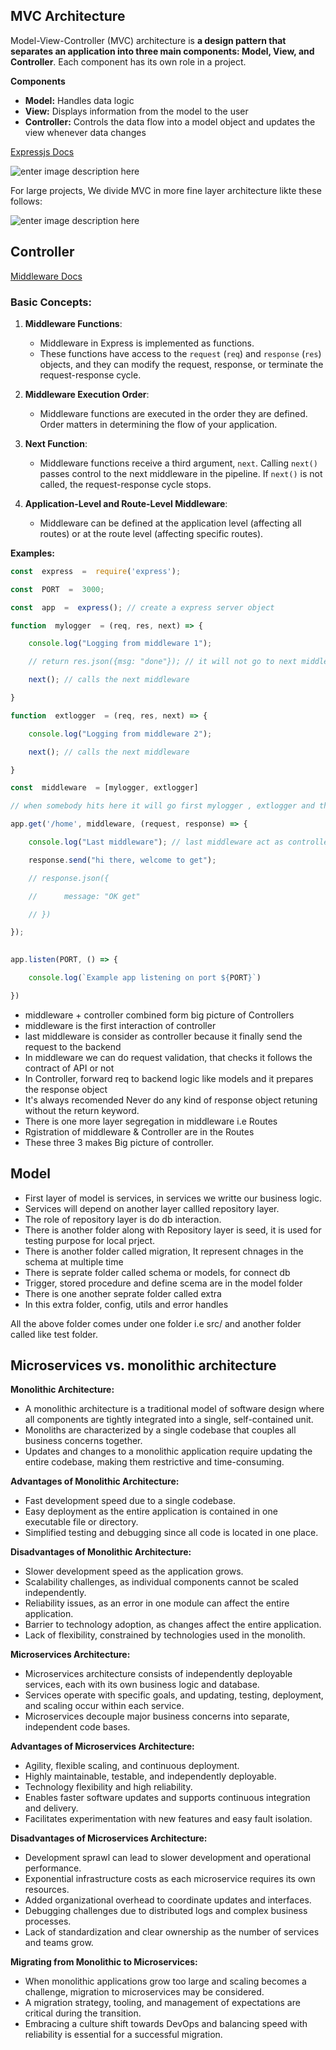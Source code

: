 ## MVC Architecture

 Model-View-Controller (MVC) architecture is  **a design pattern that separates an application into three main components: Model, View, and Controller**. Each component has its own role in a project.

**Components**

-   **Model:** Handles data logic
-   **View:** Displays information from the model to the user
-   **Controller:** Controls the data flow into a model object and updates the view whenever data changes

[Expressjs Docs](https://expressjs.com/)

![enter image description here](https://www.freecodecamp.org/news/content/images/size/w1600/2021/04/MVC3.png)

For large projects, We divide MVC in more fine layer architecture likte these follows:

![enter image description here](https://www.freecodecamp.org/news/content/images/size/w1600/2021/04/MVC3.png)

## Controller
[Middleware Docs](https://expressjs.com/en/guide/writing-middleware.html) 

### Basic Concepts:

1.  **Middleware Functions**:
    
    -   Middleware in Express is implemented as functions.
    -   These functions have access to the `request` (`req`) and `response` (`res`) objects, and they can modify the request, response, or terminate the request-response cycle.
2.  **Middleware Execution Order**:
    
    -   Middleware functions are executed in the order they are defined. Order matters in determining the flow of your application.
3.  **Next Function**:
    
    -   Middleware functions receive a third argument, `next`. Calling `next()` passes control to the next middleware in the pipeline. If `next()` is not called, the request-response cycle stops.
4.  **Application-Level and Route-Level Middleware**:
    
    -   Middleware can be defined at the application level (affecting all routes) or at the route level (affecting specific routes).

**Examples:**

```Javascript
const  express  =  require('express');

const  PORT  =  3000;

const  app  =  express(); // create a express server object

function  mylogger  = (req, res, next) => {

	console.log("Logging from middleware 1");

	// return res.json({msg: "done"}); // it will not go to next middleware because it will return from here

	next(); // calls the next middleware

}

function  extlogger  = (req, res, next) => {

	console.log("Logging from middleware 2");

	next(); // calls the next middleware

}

const  middleware  = [mylogger, extlogger]

// when somebody hits here it will go first mylogger , extlogger and then here last middleware

app.get('/home', middleware, (request, response) => {

	console.log("Last middleware"); // last middleware act as controller

	response.send("hi there, welcome to get");

	// response.json({

	// 		message: "OK get"

	// })

});
  

app.listen(PORT, () => {

	console.log(`Example app listening on port ${PORT}`)

})
```
- middleware + controller combined form big picture of Controllers
- middleware is the first interaction of controller
- last middleware is consider as controller because it finally send the request to the backend
- In middleware we can do request validation, that checks it follows the contract of API or not
- In Controller, forward req to backend logic like models and it prepares the response object
- It's always recomended Never do any kind of response object retuning without the return keyword.
- There is one more layer segregation in middleware i.e Routes
- Rgistration of middleware & Controller are in the Routes
- These three 3 makes Big picture of controller.

## Model 

- First layer of model is services, in services we writte our business logic.
- Services will depend on another layer callled repository layer.
- The role of repository layer is do db interaction.
- There is another folder along with Repository layer is seed, it is used for testing purpose for local prject.
- There is another folder called migration, It represent chnages in the schema at multiple time
- There is seprate folder called schema or models, for connect db 
- Trigger, stored procedure and define scema are in the model folder
- There is one another seprate folder called extra
- In this extra folder, config, utils and error handles

All the above folder comes under one folder i.e src/ and another folder called like test folder.

## Microservices vs. monolithic architecture

**Monolithic Architecture:**

-   A monolithic architecture is a traditional model of software design where all components are tightly integrated into a single, self-contained unit.
-   Monoliths are characterized by a single codebase that couples all business concerns together.
-   Updates and changes to a monolithic application require updating the entire codebase, making them restrictive and time-consuming.

**Advantages of Monolithic Architecture:**

-   Fast development speed due to a single codebase.
-   Easy deployment as the entire application is contained in one executable file or directory.
-   Simplified testing and debugging since all code is located in one place.

**Disadvantages of Monolithic Architecture:**

-   Slower development speed as the application grows.
-   Scalability challenges, as individual components cannot be scaled independently.
-   Reliability issues, as an error in one module can affect the entire application.
-   Barrier to technology adoption, as changes affect the entire application.
-   Lack of flexibility, constrained by technologies used in the monolith.

**Microservices Architecture:**

-   Microservices architecture consists of independently deployable services, each with its own business logic and database.
-   Services operate with specific goals, and updating, testing, deployment, and scaling occur within each service.
-   Microservices decouple major business concerns into separate, independent code bases.

**Advantages of Microservices Architecture:**

-   Agility, flexible scaling, and continuous deployment.
-   Highly maintainable, testable, and independently deployable.
-   Technology flexibility and high reliability.
-   Enables faster software updates and supports continuous integration and delivery.
-   Facilitates experimentation with new features and easy fault isolation.

**Disadvantages of Microservices Architecture:**

-   Development sprawl can lead to slower development and operational performance.
-   Exponential infrastructure costs as each microservice requires its own resources.
-   Added organizational overhead to coordinate updates and interfaces.
-   Debugging challenges due to distributed logs and complex business processes.
-   Lack of standardization and clear ownership as the number of services and teams grow.

**Migrating from Monolithic to Microservices:**

-   When monolithic applications grow too large and scaling becomes a challenge, migration to microservices may be considered.
-   A migration strategy, tooling, and management of expectations are critical during the transition.
-   Embracing a culture shift towards DevOps and balancing speed with reliability is essential for a successful migration.

